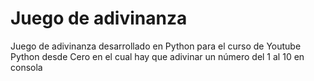 # Juego de adivinanza 

Juego de adivinanza desarrollado en Python para el curso de Youtube Python desde Cero en el cual hay que adivinar un número del 1 al 10 en consola
